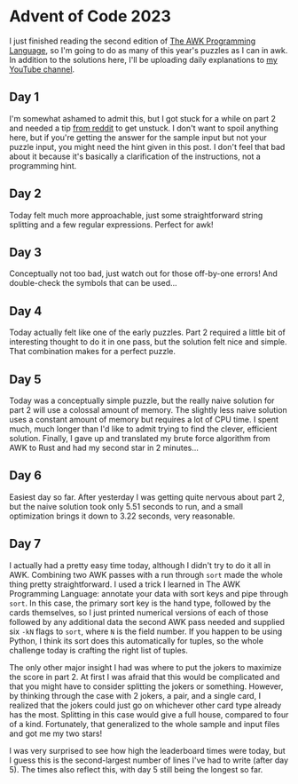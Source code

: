 # Advent of Code 2023

I just finished reading the second edition of [The AWK Programming
Language](https://awk.dev/), so I'm going to do as many of this year's puzzles
as I can in awk. In addition to the solutions here, I'll be uploading daily
explanations to [my YouTube channel](https://www.youtube.com/@bwestbro).

## Day 1

I'm somewhat ashamed to admit this, but I got stuck for a while on part 2 and
needed a tip [from reddit][reddit1] to get unstuck. I don't want to spoil
anything here, but if you're getting the answer for the sample input but not
your puzzle input, you might need the hint given in this post. I don't feel that
bad about it because it's basically a clarification of the instructions, not a
programming hint.

## Day 2

Today felt much more approachable, just some straightforward string splitting
and a few regular expressions. Perfect for awk!

## Day 3

Conceptually not too bad, just watch out for those off-by-one errors! And
double-check the symbols that can be used...

## Day 4

Today actually felt like one of the early puzzles. Part 2 required a little bit
of interesting thought to do it in one pass, but the solution felt nice and
simple. That combination makes for a perfect puzzle.

## Day 5

Today was a conceptually simple puzzle, but the really naive solution for part 2
will use a colossal amount of memory. The slightly less naive solution uses a
constant amount of memory but requires a lot of CPU time. I spent much, much
longer than I'd like to admit trying to find the clever, efficient solution.
Finally, I gave up and translated my brute force algorithm from AWK to Rust and
had my second star in 2 minutes...

## Day 6

Easiest day so far. After yesterday I was getting quite nervous about part 2,
but the naive solution took only 5.51 seconds to run, and a small optimization
brings it down to 3.22 seconds, very reasonable.

## Day 7

I actually had a pretty easy time today, although I didn't try to do it all in
AWK. Combining two AWK passes with a run through `sort` made the whole thing
pretty straightforward. I used a trick I learned in The AWK Programming
Language: annotate your data with sort keys and pipe through `sort`. In this
case, the primary sort key is the hand type, followed by the cards themselves,
so I just printed numerical versions of each of those followed by any additional
data the second AWK pass needed and supplied six `-kN` flags to `sort`, where
`N` is the field number. If you happen to be using Python, I think its sort does
this automatically for tuples, so the whole challenge today is crafting the
right list of tuples.

The only other major insight I had was where to put the jokers to maximize the
score in part 2. At first I was afraid that this would be complicated and that
you might have to consider splitting the jokers or something. However, by
thinking through the case with 2 jokers, a pair, and a single card, I realized
that the jokers could just go on whichever other card type already has the most.
Splitting in this case would give a full house, compared to four of a kind.
Fortunately, that generalized to the whole sample and input files and got me my
two stars!

I was very surprised to see how high the leaderboard times were today, but I
guess this is the second-largest number of lines I've had to write (after day
5). The times also reflect this, with day 5 still being the longest so far.

[reddit1]: https://www.reddit.com/r/adventofcode/comments/1884fpl/2023_day_1for_those_who_stuck_on_part_2/
